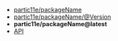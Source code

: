- [partic11e/packageName](../ "partic11e/packageName")
- [partic11e/packageName/@Version](./ "partic11e/packageName@Version")
- **partic11e/packageName@latest**
- [API](api/ "API - partic11e/packageName")
<!-- - [Tutorial](tutorial/ "Tutorial - partic11e/packageName") -->